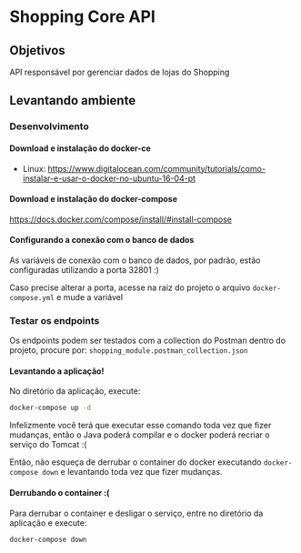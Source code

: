 # Shopping Core API #

## Objetivos ##

API responsável por gerenciar dados de lojas do Shopping

## Levantando ambiente ##

### Desenvolvimento ###

#### Download e instalação do docker-ce ####

* Linux: https://www.digitalocean.com/community/tutorials/como-instalar-e-usar-o-docker-no-ubuntu-16-04-pt

#### Download e instalação do docker-compose ####

https://docs.docker.com/compose/install/#install-compose

#### Configurando a conexão com o banco de dados ####

As variáveis de conexão com o banco de dados, por padrão, estão configuradas utilizando a porta 32801 :)

Caso precise alterar a porta, acesse na raiz do projeto o arquivo `docker-compose.yml` e mude a variável

### Testar os endpoints

Os endpoints podem ser testados com a collection do Postman dentro do projeto,
procure por: `shopping_module.postman_collection.json`

#### Levantando a aplicação! ####

No diretório da aplicação, execute:

```bash
docker-compose up -d
```

Infelizmente você terá que executar esse comando toda vez que fizer mudanças, então o Java poderá compilar e o docker poderá recriar o serviço do Tomcat  :(

Então, não esqueça de derrubar o container do docker executando `docker-compose down` e levantando toda vez que fizer mudanças.   

#### Derrubando o container :( ####

Para derrubar o container e desligar o serviço, entre no diretório da aplicação e execute:

```bash
docker-compose down
```

